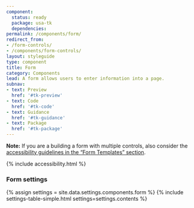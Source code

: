 ```yaml
---
component:
  status: ready
  package: usa-tk
  dependencies:
permalink: /components/form/
redirect_from:
- /form-controls/
- /components/form-controls/
layout: styleguide
type: component
title: Form
category: Components
lead: A form allows users to enter information into a page.
subnav:
- text: Preview
  href: '#tk-preview'
- text: Code
  href: '#tk-code'
- text: Guidance
  href: '#tk-guidance'
- text: Package
  href: '#tk-package'
---
```


<div class="site-note"><strong>Note:</strong> If you are a building a form with multiple controls, also consider the <a href="{{ site.baseurl }}/form-templates/">accessibility guidelines in the “Form Templates” section</a>.</div>

{% include accessibility.html %}
<div id="settings" class="site-component-section-title">
  <h3>Form settings</h3>
  {% assign settings = site.data.settings.components.form %}
  {% include settings-table-simple.html
    settings=settings.contents
  %}
</div>